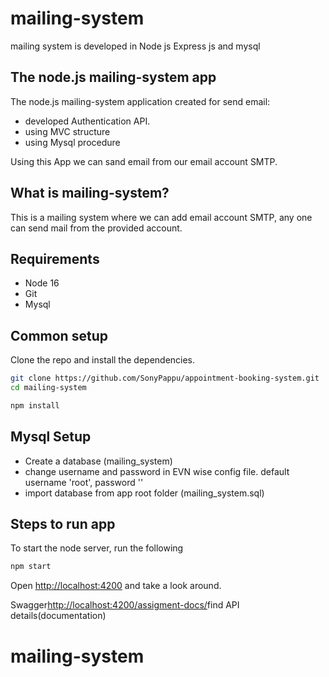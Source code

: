 

# mailing-system
mailing system is developed in Node js Express js and mysql
## The node.js mailing-system app

The node.js mailing-system application created for send email:

- developed Authentication API.
- using MVC structure 
- using Mysql procedure

Using this App we can sand email from our email account SMTP.

## What is mailing-system?

This is a mailing system where we can add email account SMTP, any one can send mail from the provided account.

## Requirements

* Node 16
* Git
* Mysql

## Common setup

Clone the repo and install the dependencies.

```bash
git clone https://github.com/SonyPappu/appointment-booking-system.git
cd mailing-system
```

```bash
npm install
```

## Mysql Setup

- Create a database (mailing_system)
- change username and password in EVN wise config file. default username 'root', password ''
- import database from app root folder (mailing_system.sql)


## Steps to run app

To start the node server, run the following

```bash
npm start
```

Open [http://localhost:4200](http://localhost:4200) and take a look around.

Swagger[http://localhost:4200/assigment-docs/](http://localhost:4200/assigment-docs/)find API details(documentation)


# mailing-system
